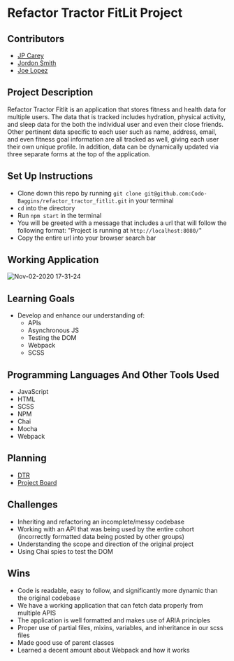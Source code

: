 # Refactor Tractor FitLit Project

## Contributors
- [JP Carey](https://github.com/jaypeasee)
- [Jordon Smith](https://github.com/jdxsmith)
- [Joe Lopez](https://github.com/Codo-Baggins)

## Project Description
Refactor Tractor Fitlit is an application that stores fitness and health data for multiple users.  The data that is tracked includes hydration, physical activity, and sleep data for the both the individual user and even their close friends. Other pertinent data specific to each user such as name, address, email, and even fitness goal information are all tracked as well, giving each user their own unique profile. In addition, data can be dynamically updated via three separate forms at the top of the application.   

## Set Up Instructions

- Clone down this repo by running `git clone git@github.com:Codo-Baggins/refactor_tractor_fitlit.git` in your terminal
- `cd` into the directory
- Run `npm start` in the terminal 
- You will be greeted with a message that includes a url that will follow the following format: "Project is running at `http://localhost:8080/`"
- Copy the entire url into your browser search bar

## Working Application

![Nov-02-2020 17-31-24](https://user-images.githubusercontent.com/67242223/97933901-49947080-1d31-11eb-9430-1d85037794cd.gif)

## Learning Goals
- Develop and enhance our understanding of:
  - APIs
  - Asynchronous JS
  - Testing the DOM
  - Webpack
  - SCSS
## Programming Languages And Other Tools Used
- JavaScript
- HTML
- SCSS
- NPM 
- Chai
- Mocha
- Webpack

## Planning
- [DTR](https://github.com/Codo-Baggins/refactor_tractor_fitlit/blob/main/planning/DTR.md)
- [Project Board](https://github.com/Codo-Baggins/refactor_tractor_fitlit/projects/1)

## Challenges
- Inheriting and refactoring an incomplete/messy codebase 
- Working with an API that was being used by the entire cohort (incorrectly formatted data being posted by other groups)
- Understanding the scope and direction of the original project
- Using Chai spies to test the DOM

## Wins
- Code is readable, easy to follow, and significantly more dynamic than the original codebase
- We have a working application that can fetch data properly from multiple APIS
- The application is well formatted and makes use of ARIA principles
- Proper use of partial files, mixins, variables, and inheritance in our scss files
- Made good use of parent classes
- Learned a decent amount about Webpack and how it works

